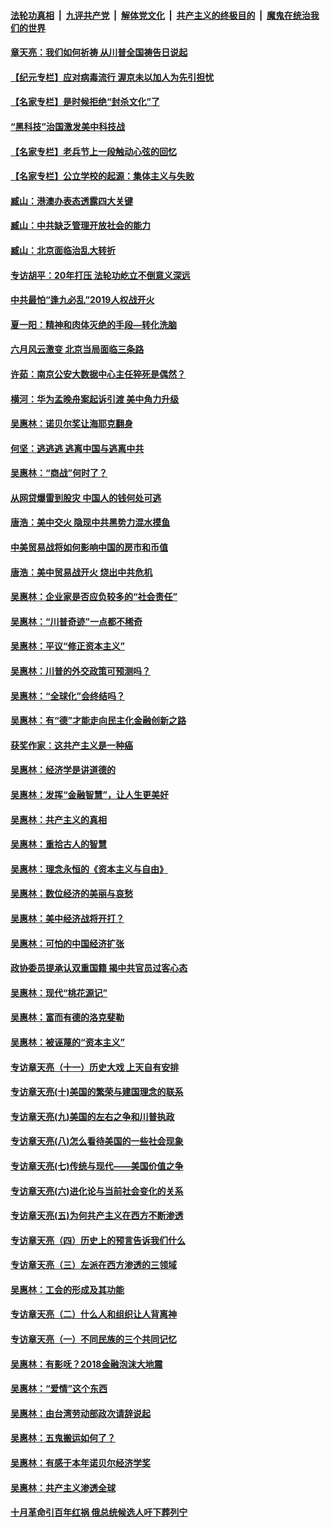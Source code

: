 ####  [法轮功真相](../../../../basic/blob/master/README.md?t=07011831) &nbsp;|&nbsp; [九评共产党](../../../../9ping.md/blob/master/README.md?t=07011831) &nbsp;|&nbsp; [解体党文化](../../../../jtdwh.md/blob/master/README.md?t=07011831)  &nbsp;|&nbsp; [共产主义的终极目的](../../../../gczydzjmd.md/blob/master/README.md?t=07011831) &nbsp;|&nbsp; [魔鬼在统治我们的世界](../../../../mgztzwmdsj.md/blob/master/README.md?t=07011831) 

#### [章天亮：我们如何祈祷 从川普全国祷告日说起](../pages/nsc423/n11944627.md?t=07011831) 

#### [【纪元专栏】应对病毒流行 渥京未以加人为先引担忧](../pages/nsc423/n11875714.md?t=07011831) 

#### [【名家专栏】是时候拒绝“封杀文化”了](../pages/nsc423/n11814093.md?t=07011831) 

#### [“黑科技”治国激发美中科技战](../pages/nsc423/n11638056.md?t=07011831) 

#### [【名家专栏】老兵节上一段触动心弦的回忆](../pages/nsc423/n11646016.md?t=07011831) 

#### [【名家专栏】公立学校的起源：集体主义与失败](../pages/nsc423/n11601833.md?t=07011831) 

#### [臧山：港澳办表态透露四大关键](../pages/nsc423/n11421628.md?t=07011831) 

#### [臧山：中共缺乏管理开放社会的能力](../pages/nsc423/n11407457.md?t=07011831) 

#### [臧山：北京面临治乱大转折](../pages/nsc423/n11406895.md?t=07011831) 

#### [专访胡平：20年打压 法轮功屹立不倒意义深远](../pages/nsc423/n11398800.md?t=07011831) 

#### [中共最怕“逢九必乱”2019人权战开火](../pages/nsc423/n11385248.md?t=07011831) 

#### [夏一阳：精神和肉体灭绝的手段—转化洗脑](../pages/nsc423/n11368250.md?t=07011831) 

#### [六月风云激变 北京当局面临三条路](../pages/nsc423/n11313668.md?t=07011831) 

#### [许茹：南京公安大数据中心主任猝死是偶然？](../pages/nsc423/n11064744.md?t=07011831) 

#### [横河：华为孟晚舟案起诉引渡 美中角力升级](../pages/nsc423/n11027230.md?t=07011831) 

#### [吴惠林：诺贝尔奖让海耶克翻身](../pages/nsc423/n10890049.md?t=07011831) 

#### [何坚：逃逃逃 逃离中国与逃离中共](../pages/nsc423/n10592891.md?t=07011831) 

#### [吴惠林：“商战”何时了？](../pages/nsc423/n10573558.md?t=07011831) 

#### [从网贷爆雷到股灾 中国人的钱何处可逃](../pages/nsc423/n10572800.md?t=07011831) 

#### [唐浩：美中交火 隐现中共黑势力混水摸鱼](../pages/nsc423/n10544040.md?t=07011831) 

#### [中美贸易战将如何影响中国的房市和币值](../pages/nsc423/n10543697.md?t=07011831) 

#### [唐浩：美中贸易战开火 烧出中共危机](../pages/nsc423/n10540126.md?t=07011831) 

#### [吴惠林：企业家是否应负较多的“社会责任”](../pages/nsc423/n10535022.md?t=07011831) 

#### [吴惠林：“川普奇迹”一点都不稀奇](../pages/nsc423/n10512808.md?t=07011831) 

#### [吴惠林：平议“修正资本主义”](../pages/nsc423/n10495724.md?t=07011831) 

#### [吴惠林：川普的外交政策可预测吗？](../pages/nsc423/n10462387.md?t=07011831) 

#### [吴惠林：“全球化”会终结吗？](../pages/nsc423/n10452838.md?t=07011831) 

#### [吴惠林：有“德”才能走向民主化金融创新之路](../pages/nsc423/n10432292.md?t=07011831) 

#### [获奖作家：这共产主义是一种癌](../pages/nsc423/n10431541.md?t=07011831) 

#### [吴惠林：经济学是讲道德的](../pages/nsc423/n10398014.md?t=07011831) 

#### [吴惠林：发挥“金融智慧”，让人生更美好](../pages/nsc423/n10375019.md?t=07011831) 

#### [吴惠林：共产主义的真相](../pages/nsc423/n10351394.md?t=07011831) 

#### [吴惠林：重拾古人的智慧](../pages/nsc423/n10337691.md?t=07011831) 

#### [吴惠林：理念永恒的《资本主义与自由》](../pages/nsc423/n10316274.md?t=07011831) 

#### [吴惠林：数位经济的美丽与哀愁](../pages/nsc423/n10292946.md?t=07011831) 

#### [吴惠林：美中经济战将开打？](../pages/nsc423/n10258825.md?t=07011831) 

#### [吴惠林：可怕的中国经济扩张](../pages/nsc423/n10219147.md?t=07011831) 

#### [政协委员提承认双重国籍 揭中共官员过客心态](../pages/nsc423/n10208809.md?t=07011831) 

#### [吴惠林：现代“桃花源记”](../pages/nsc423/n10185234.md?t=07011831) 

#### [吴惠林：富而有德的洛克斐勒](../pages/nsc423/n10142264.md?t=07011831) 

#### [吴惠林：被诬蔑的“资本主义”](../pages/nsc423/n10124816.md?t=07011831) 

#### [专访章天亮（十一）历史大戏 上天自有安排](../pages/nsc423/n10094905.md?t=07011831) 

#### [专访章天亮(十)美国的繁荣与建国理念的联系](../pages/nsc423/n10094899.md?t=07011831) 

#### [专访章天亮(九)美国的左右之争和川普执政](../pages/nsc423/n10094889.md?t=07011831) 

#### [专访章天亮(八)怎么看待美国的一些社会现象](../pages/nsc423/n10094857.md?t=07011831) 

#### [专访章天亮(七)传统与现代——美国价值之争](../pages/nsc423/n10093140.md?t=07011831) 

#### [专访章天亮(六)进化论与当前社会变化的关系](../pages/nsc423/n10092036.md?t=07011831) 

#### [专访章天亮(五)为何共产主义在西方不断渗透](../pages/nsc423/n10083620.md?t=07011831) 

#### [专访章天亮（四）历史上的预言告诉我们什么](../pages/nsc423/n10083606.md?t=07011831) 

#### [专访章天亮（三）左派在西方渗透的三领域](../pages/nsc423/n10081115.md?t=07011831) 

#### [吴惠林：工会的形成及其功能](../pages/nsc423/n10080633.md?t=07011831) 

#### [专访章天亮（二）什么人和组织让人背离神](../pages/nsc423/n10076637.md?t=07011831) 

#### [专访章天亮（一）不同民族的三个共同记忆](../pages/nsc423/n10074188.md?t=07011831) 

#### [吴惠林：有影呒？2018金融泡沫大地震](../pages/nsc423/n10040534.md?t=07011831) 

#### [吴惠林：“爱情”这个东西](../pages/nsc423/n10019423.md?t=07011831) 

#### [吴惠林：由台湾劳动部政次请辞说起](../pages/nsc423/n9979679.md?t=07011831) 

#### [吴惠林：五鬼搬运如何了？](../pages/nsc423/n9925338.md?t=07011831) 

#### [吴惠林：有感于本年诺贝尔经济学奖](../pages/nsc423/n9871883.md?t=07011831) 

#### [吴惠林：共产主义渗透全球](../pages/nsc423/n9812748.md?t=07011831) 

#### [十月革命引百年红祸 俄总统候选人吁下葬列宁](../pages/nsc423/n9810182.md?t=07011831) 

